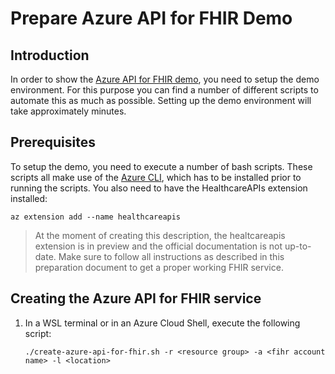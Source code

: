 # Prepare Azure API for FHIR Demo

## Introduction
In order to show the [Azure API for FHIR demo](./Demo-Showtime.md), you need to setup the demo environment. For this purpose you can find a number of different scripts to automate this as much as possible. Setting up the demo environment will take approximately <TODO> minutes.
## Prerequisites
To setup the demo, you need to execute a number of bash scripts. These scripts all make use of the [Azure CLI](https://docs.microsoft.com/en-us/cli/azure/install-azure-cli), which has to be installed prior to running the scripts. You also need to have the HealthcareAPIs extension installed:

```shell
az extension add --name healthcareapis
```

> At the moment of creating this description, the healtcareapis extension is in preview and the official documentation is not up-to-date. Make sure to follow all instructions as described in this preparation document to get a proper working FHIR service.

## Creating the Azure API for FHIR service

1) In a WSL terminal or in an Azure Cloud Shell, execute the following script:

    ``` shell
    ./create-azure-api-for-fhir.sh -r <resource group> -a <fihr account name> -l <location>
    ```
